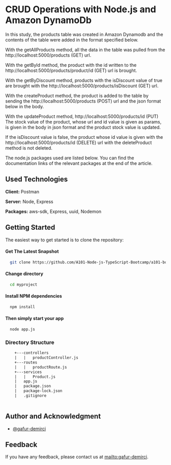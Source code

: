 ﻿# CRUD Operations with Node.js and Amazon DynamoDb

In this study, the products table was created in Amazon Dynamodb and the contents of the table were added in the format specified below.

With the getAllProducts method, all the data in the table was pulled from the http://localhost:5000/products (GET) url.

With the getById method, the product with the id written to the http://localhost:5000/products/product/id (GET) url is brought.

With the getByDiscount method, products with the isDiscount value of true are brought with the http://localhost:5000/products/isDiscount (GET) url.

With the createProduct method, the product is added to the table by sending the http://localhost:5000/products (POST) url and the json format below in the body.

With the updateProduct method, http://localhost:5000/products/id (PUT) The stock value of the product, whose url and id value is given as params, is given in the body in json format and the product stock value is updated.

If the isDiscount value is false, the product whose id value is given with the http://localhost:5000/products/id (DELETE) url with the deleteProduct method is not deleted.

The node.js packages used are listed below. You can find the documentation links of the relevant packages at the end of the article.


## Used Technologies

**Client:** Postman

**Server:** Node, Express

**Packages:** aws-sdk, Express, uuid, Nodemon    


## Getting Started
The easiest way to get started is to clone the repository:

#### Get The Latest Snapshot

```bash
  git clone https://github.com/A101-Node-js-TypeScript-Bootcamp/a101-bootcamp-odev3-gafur-demirci.git
```

#### Change directory

```bash
  cd myproject
```

#### Install NPM dependencies

```bash
  npm install
```

#### Then simply start your app

```bash
  node app.js
```

### Directory Structure

```txt
    +---controllers
    |   |   productController.js
    +---routes
    |   |   productRoute.js
    +---services
    |   |   Product.js
    |   app.js
    |   package.json
    |   package-lock.json
    |   .gitignore
    
```

## Author and Acknowledgment

- [@gafur-demirci](https://github.com/gafur-demirci)

## Feedback

If you have any feedback, please contact us at [mailto:gafur-demirci](gafur.gs.68@gmail.com).
